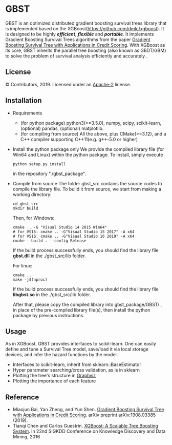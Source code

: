 # GBST

GBST is an optimized distributed gradient boosting survival trees library that is implemented based on the XGBoost(https://github.com/dmlc/xgboost). It is designed to be highly ***efficient***, ***flexible*** and ***portable***.
It implements Gradient Boosting Survival Trees algorithms from the paper [Gradient Boosting Survival Tree with Applications in Credit Scoring](https://arxiv.org/abs/1908.03385).
With XGBoost as its core, GBST inherits the parallel tree boosting (also known as GBDT/GBM) to solve the problem of survival analysis efficiently and accurately .

License
-------
© Contributors, 2019. Licensed under an [Apache-2](https://github.com/TheSignPainter/GBST/blob/master/LICENSE) license.




Installation
------------
- Requirements
    - (for python package) python3(>=3.5.0), numpy, scipy, scikit-learn, (optional) pandas, (optional) matplotlib.
    - (for compiling from source) All the above, plus CMake(>=3.12), and a C++ compiler supporting C++11(e.g. g++-5.0 or higher)

- Install the python package only
    We provide the compiled library file (for Win64 and Linux) within the python package. To install, simply execute 
    ```
    python setup.py install
    ```
    in the repository "./gbst_package".

- Compile from source
    The folder gbst_src contains the source codes to compile the library file. To build it from source, we start from making a working directory:
    ```
    cd gbst_src
    mkdir build
    ```
    Then, for Windows:
    ```
    cmake .. -G "Visual Studio 14 2015 Win64"
    # for VS15: cmake .. -G"Visual Studio 15 2017" -A x64
    # for VS16: cmake .. -G"Visual Studio 16 2019" -A x64
    cmake --build . --config Release
    ```
    If the build process successfully ends, you should find the library file **gbst.dll** in the ./gbst_src/lib folder.

    For linux:
    ```
    cmake .. 
    make -j$(nproc)
    ```
    If the build process successfully ends, you should find the library file **libgbst.so** in the ./gbst_src/lib folder.

    After that, please copy the compiled library into gbst_package/GBST/ , in place of the pre-compiled library file(s), then install the python package by previous instructions.

Usage
---------

As in XGBoost, GBST provides interfaces to scikit-learn. One can easily define and tune a Survival Tree model, save/load it via local storage devices, and infer the hazard functions by the model. 

- Interfaces to scikit-learn, inherit from sklearn::BaseEstimator
- Hyper parameter searching/cross validation, as is in sklearn
- Plotting the tree's structure in [Graphviz](http://www.graphviz.org/)
- Plotting the importance of each feature


Reference
---------
- Miaojun Bai, Yan Zheng, and Yun Shen. [Gradient Boosting Survival Tree with Applications in Credit Scoring](https://arxiv.org/abs/1908.03385). arXiv preprint arXiv:1908.03385 (2019).
- Tianqi Chen and Carlos Guestrin. [XGBoost: A Scalable Tree Boosting System](http://arxiv.org/abs/1603.02754). In 22nd SIGKDD Conference on Knowledge Discovery and Data Mining, 2016
